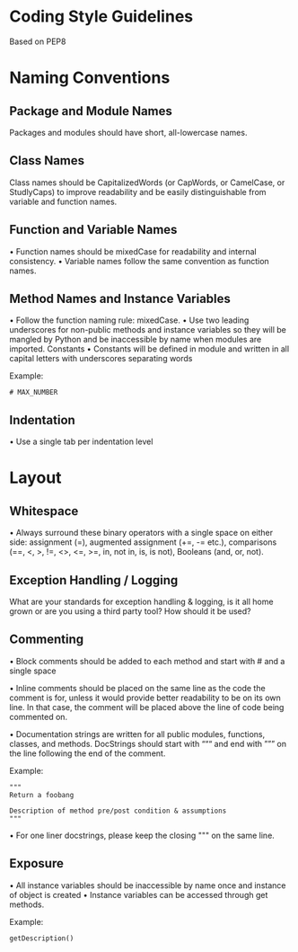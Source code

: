 # Coding Style Guidelines
Based on PEP8

Naming Conventions
========

Package and Module Names
------------------------
Packages and modules should have short, all-lowercase names. 

Class Names
-----------
Class names should be CapitalizedWords (or CapWords, or CamelCase, or StudlyCaps) to improve readability and be easily distinguishable from variable and function names.  

Function and Variable Names
-----------
•	Function names should be mixedCase for readability and internal consistency.
•	Variable names follow the same convention as function names.

Method Names and Instance Variables
-----------
•	Follow the function naming rule: mixedCase.
•	Use two leading underscores for non-public methods and instance variables so they will be mangled by Python and be inaccessible by name when modules are imported.
Constants
•	Constants will be defined in module and written in all capital letters with underscores separating words

   Example: 
    
    # MAX_NUMBER

Indentation
-----------
•	Use a single tab per indentation level
    

Layout
=======
Whitespace
----------
•	Always surround these binary operators with a single space on either side: assignment (=), augmented assignment (+=, -= etc.), comparisons (==, <, >, !=, <>, <=, >=, in, not in, is, is not), Booleans (and, or, not).

Exception Handling / Logging
----------------------------

What are your standards for exception handling & logging, is it all home grown or are you using a third party tool? How should it be used?

Commenting
----------
•	Block comments should be added to each method and start with # and a single space

•	Inline comments should be placed on the same line as the code the comment is for, unless it would provide better readability to be on its own line. In that case, the comment will be placed above the line of code being commented on.

•	Documentation strings are written for all public modules, functions, classes, and methods. DocStrings should start with “““ and end with ””” on the line following the end of the comment.
    
   Example: 
   
    """
    Return a foobang
    
    Description of method pre/post condition & assumptions
    """

•	For one liner docstrings, please keep the closing """ on the same line.

Exposure
--------
•	All instance variables should be inaccessible by name once and instance of object is created
•	Instance variables can be accessed through get methods.

   Example: 
    
    getDescription() 
